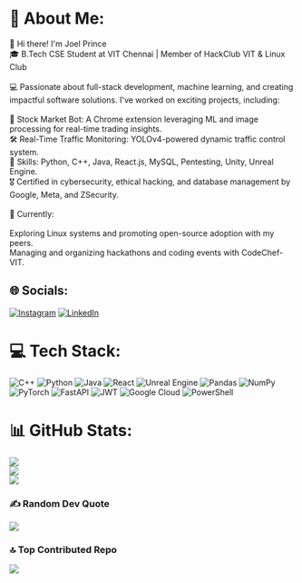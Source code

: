 # 💫 About Me:
👋 Hi there! I'm Joel Prince<br>🎓 B.Tech CSE Student at VIT Chennai | Member of HackClub VIT & Linux Club<br><br>💻 Passionate about full-stack development, machine learning, and creating impactful software solutions. I've worked on exciting projects, including:<br><br>🚀 Stock Market Bot: A Chrome extension leveraging ML and image processing for real-time trading insights.<br>🛠️ Real-Time Traffic Monitoring: YOLOv4-powered dynamic traffic control system.<br>📜 Skills: Python, C++, Java, React.js, MySQL, Pentesting, Unity, Unreal Engine.<br>🎖️ Certified in cybersecurity, ethical hacking, and database management by Google, Meta, and ZSecurity.<br><br>🌟 Currently:<br><br>Exploring Linux systems and promoting open-source adoption with my peers.<br>Managing and organizing hackathons and coding events with CodeChef-VIT.


## 🌐 Socials:
[![Instagram](https://img.shields.io/badge/Instagram-%23E4405F.svg?logo=Instagram&logoColor=white)](https://instagram.com/jo3lprince) [![LinkedIn](https://img.shields.io/badge/LinkedIn-%230077B5.svg?logo=linkedin&logoColor=white)](https://www.linkedin.com/in/joel-prince-515378215/) 

# 💻 Tech Stack:
![C++](https://img.shields.io/badge/c++-%2300599C.svg?style=for-the-badge&logo=c%2B%2B&logoColor=white) ![Python](https://img.shields.io/badge/python-3670A0?style=for-the-badge&logo=python&logoColor=ffdd54) ![Java](https://img.shields.io/badge/java-%23ED8B00.svg?style=for-the-badge&logo=openjdk&logoColor=white) ![React](https://img.shields.io/badge/react-%2320232a.svg?style=for-the-badge&logo=react&logoColor=%2361DAFB) ![Unreal Engine](https://img.shields.io/badge/unrealengine-%23313131.svg?style=for-the-badge&logo=unrealengine&logoColor=white) ![Pandas](https://img.shields.io/badge/pandas-%23150458.svg?style=for-the-badge&logo=pandas&logoColor=white) ![NumPy](https://img.shields.io/badge/numpy-%23013243.svg?style=for-the-badge&logo=numpy&logoColor=white) ![PyTorch](https://img.shields.io/badge/PyTorch-%23EE4C2C.svg?style=for-the-badge&logo=PyTorch&logoColor=white) ![FastAPI](https://img.shields.io/badge/FastAPI-005571?style=for-the-badge&logo=fastapi) ![JWT](https://img.shields.io/badge/JWT-black?style=for-the-badge&logo=JSON%20web%20tokens) ![Google Cloud](https://img.shields.io/badge/GoogleCloud-%234285F4.svg?style=for-the-badge&logo=google-cloud&logoColor=white) ![PowerShell](https://img.shields.io/badge/PowerShell-%235391FE.svg?style=for-the-badge&logo=powershell&logoColor=white)
# 📊 GitHub Stats:
![](https://github-readme-stats.vercel.app/api?username=joelprince2601&theme=transparent&hide_border=false&include_all_commits=true&count_private=false)<br/>
![](https://github-readme-streak-stats.herokuapp.com/?user=joelprince2601&theme=transparent&hide_border=false)<br/>
![](https://github-readme-stats.vercel.app/api/top-langs/?username=joelprince2601&theme=transparent&hide_border=false&include_all_commits=true&count_private=false&layout=compact)


### ✍️ Random Dev Quote
![](https://quotes-github-readme.vercel.app/api?type=horizontal&theme=radical)

### 🔝 Top Contributed Repo
![](https://github-contributor-stats.vercel.app/api?username=joelprince2601&limit=5&theme=dark&combine_all_yearly_contributions=true)

